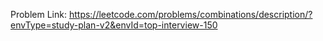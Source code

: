 Problem Link: https://leetcode.com/problems/combinations/description/?envType=study-plan-v2&envId=top-interview-150

```

```
